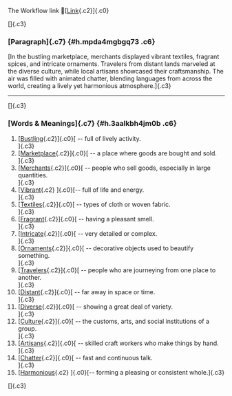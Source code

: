 The Workflow link
👏[[Link](https://www.google.com/url?q=http://www.google.com&sa=D&source=editors&ust=1756571953139355&usg=AOvVaw0pYxggT3cSWBSLy3WicDE0){.c2}]{.c0}

[]{.c3}

### [Paragraph]{.c7} {#h.mpda4mgbgq73 .c6}

[In the bustling marketplace, merchants displayed vibrant textiles,
fragrant spices, and intricate ornaments. Travelers from distant lands
marveled at the diverse culture, while local artisans showcased their
craftsmanship. The air was filled with animated chatter, blending
languages from across the world, creating a lively yet harmonious
atmosphere.]{.c3}

------------------------------------------------------------------------

[]{.c3}

### [Words & Meanings]{.c7} {#h.3aalkbh4jm0b .c6}

1.  [[Bustling](https://www.google.com/url?q=http://www.google.com&sa=D&source=editors&ust=1756571953140716&usg=AOvVaw1PQCSs2V6uzNMbnuPzie7t){.c2}]{.c0}[ --
    full of lively activity.\
    ]{.c3}
2.  [[Marketplace](https://www.google.com/url?q=http://www.google.com&sa=D&source=editors&ust=1756571953141170&usg=AOvVaw3b0suGIQQqH-rdaRBiH6VW){.c2}]{.c0}[ --
    a place where goods are bought and sold.\
    ]{.c3}
3.  [[Merchants](https://www.google.com/url?q=http://www.google.com&sa=D&source=editors&ust=1756571953141652&usg=AOvVaw2sN_8juPflCUw4RyrZUZPv){.c2}]{.c0}[ --
    people who sell goods, especially in large quantities.\
    ]{.c3}
4.  [[Vibrant](https://www.google.com/url?q=http://www.google.com&sa=D&source=editors&ust=1756571953142117&usg=AOvVaw3J_rGTpkPsd_RJE15_eRsh){.c2}
    ]{.c0}[-- full of life and energy.\
    ]{.c3}
5.  [[Textiles](https://www.google.com/url?q=http://www.google.com&sa=D&source=editors&ust=1756571953142387&usg=AOvVaw0HiBYiyrI7d9L5ysauKEso){.c2}]{.c0}[ --
    types of cloth or woven fabric.\
    ]{.c3}
6.  [[Fragrant](https://www.google.com/url?q=http://www.google.com&sa=D&source=editors&ust=1756571953142649&usg=AOvVaw2_lG4dz9BzD8YHKZz0pKOa){.c2}]{.c0}[ --
    having a pleasant smell.\
    ]{.c3}
7.  [[Intricate](https://www.google.com/url?q=http://www.google.com&sa=D&source=editors&ust=1756571953142878&usg=AOvVaw1J-DAhGTTfe-htVWEd-UXZ){.c2}]{.c0}[ --
    very detailed or complex.\
    ]{.c3}
8.  [[Ornaments](https://www.google.com/url?q=http://www.google.com&sa=D&source=editors&ust=1756571953143090&usg=AOvVaw3iC-I0-ISbhbZwEoDilL8g){.c2}]{.c0}[ --
    decorative objects used to beautify something.\
    ]{.c3}
9.  [[Travelers](https://www.google.com/url?q=http://www.google.com&sa=D&source=editors&ust=1756571953143475&usg=AOvVaw1nGut69d7SCEs3JKF52Tw1){.c2}]{.c0}[ --
    people who are journeying from one place to another.\
    ]{.c3}
10. [[Distant](https://www.google.com/url?q=http://www.google.com&sa=D&source=editors&ust=1756571953143794&usg=AOvVaw0JX6UykQnBSyaUJHBtFQje){.c2}]{.c0}[ --
    far away in space or time.\
    ]{.c3}
11. [[Diverse](https://www.google.com/url?q=http://www.google.com&sa=D&source=editors&ust=1756571953144076&usg=AOvVaw0KCQHaHkI8Nw1LyO0dQoC6){.c2}]{.c0}[ --
    showing a great deal of variety.\
    ]{.c3}
12. [[Culture](https://www.google.com/url?q=http://www.google.com&sa=D&source=editors&ust=1756571953144358&usg=AOvVaw18YuI_zVR9Kym37kj9Nrem){.c2}]{.c0}[ --
    the customs, arts, and social institutions of a group.\
    ]{.c3}
13. [[Artisans](https://www.google.com/url?q=http://www.google.com&sa=D&source=editors&ust=1756571953144628&usg=AOvVaw2l5pEmYExo0Uy8qq9xBicn){.c2}]{.c0}[ --
    skilled craft workers who make things by hand.\
    ]{.c3}
14. [[Chatter](https://www.google.com/url?q=http://www.google.com&sa=D&source=editors&ust=1756571953144873&usg=AOvVaw1q4IttC9mQHrsokAa6oVKc){.c2}]{.c0}[ --
    fast and continuous talk.\
    ]{.c3}
15. [[Harmonious](https://www.google.com/url?q=http://www.google.com&sa=D&source=editors&ust=1756571953145145&usg=AOvVaw13E4AxAKkqAoWnOOhoi10B){.c2}
    ]{.c0}[-- forming a pleasing or consistent whole.]{.c3}

[]{.c3}
